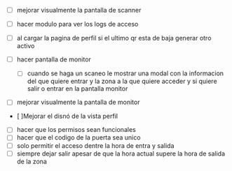 - [ ] mejorar visualmente la pantalla de scanner
- [ ] hacer modulo para ver los logs de acceso
- [ ] al cargar la pagina de perfil si el ultimo qr esta de baja generar otro activo


- [ ] hacer pantalla de monitor
  - [ ] cuando se haga un scaneo le mostrar una modal con la informacion del que quiere entrar y la zona a la que quiere acceder y si quiere salir o entrar en la pantalla monitor 
- [ ] mejorar visualmente la pantalla de monitor

- [ ]Mejorar el disnó de la vista perfil
- [ ] hacer que los permisos sean funcionales
- [ ] hacer que el codigo de la puerta sea unico
- [ ] solo permitir el acceso dentre la hora de entra y salida 
- [ ] siempre dejar salir apesar de que la hora actual supere la hora de salida de la zona
